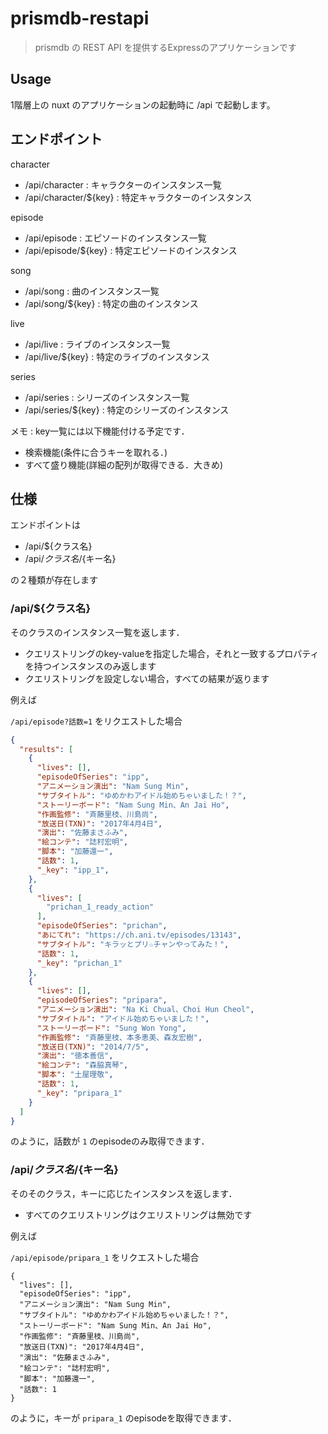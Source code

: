 # prismdb-restapi

> prismdb の REST API を提供するExpressのアプリケーションです

## Usage 

1階層上の nuxt のアプリケーションの起動時に /api で起動します。

## エンドポイント

character
- /api/character : キャラクターのインスタンス一覧
- /api/character/${key} : 特定キャラクターのインスタンス

episode
- /api/episode : エピソードのインスタンス一覧
- /api/episode/${key} : 特定エピソードのインスタンス

song
- /api/song : 曲のインスタンス一覧
- /api/song/${key} : 特定の曲のインスタンス

live
- /api/live : ライブのインスタンス一覧
- /api/live/${key} : 特定のライブのインスタンス

series
- /api/series : シリーズのインスタンス一覧
- /api/series/${key} : 特定のシリーズのインスタンス

メモ : key一覧には以下機能付ける予定です．

- 検索機能(条件に合うキーを取れる．)
- すべて盛り機能(詳細の配列が取得できる．大きめ)

## 仕様

エンドポイントは 

- /api/${クラス名}
- /api/${クラス名}/${キー名}

の２種類が存在します

### /api/${クラス名}

そのクラスのインスタンス一覧を返します．

- クエリストリングのkey-valueを指定した場合，それと一致するプロパティを持つインスタンスのみ返します
- クエリストリングを設定しない場合，すべての結果が返ります

例えば

`/api/episode?話数=1` をリクエストした場合

```json
{
  "results": [
    {
      "lives": [],
      "episodeOfSeries": "ipp",
      "アニメーション演出": "Nam Sung Min",
      "サブタイトル": "ゆめかわアイドル始めちゃいました！？",
      "ストーリーボード": "Nam Sung Min、An Jai Ho",
      "作画監修": "斉藤里枝、川島尚",
      "放送日(TXN)": "2017年4月4日",
      "演出": "佐藤まさふみ",
      "絵コンテ": "誌村宏明",
      "脚本": "加藤還一",
      "話数": 1,
      "_key": "ipp_1",
    },
    {
      "lives": [
        "prichan_1_ready_action"
      ],
      "episodeOfSeries": "prichan",
      "あにてれ": "https://ch.ani.tv/episodes/13143",
      "サブタイトル": "キラッとプリ☆チャンやってみた！",
      "話数": 1,
      "_key": "prichan_1"
    },
    {
      "lives": [],
      "episodeOfSeries": "pripara",
      "アニメーション演出": "Na Ki Chual、Choi Hun Cheol",
      "サブタイトル": "アイドル始めちゃいました！",
      "ストーリーボード": "Sung Won Yong",
      "作画監修": "斉藤里枝、本多恵美、森友宏樹",
      "放送日(TXN)": "2014/7/5",
      "演出": "徳本善信",
      "絵コンテ": "森脇真琴",
      "脚本": "土屋理敬",
      "話数": 1,
      "_key": "pripara_1"
    }
  ]
}
```

のように，話数が `1` のepisodeのみ取得できます．

### /api/${クラス名}/${キー名}

そのそのクラス，キーに応じたインスタンスを返します．

- すべてのクエリストリングはクエリストリングは無効です

例えば

`/api/episode/pripara_1` をリクエストした場合

```
{
  "lives": [],
  "episodeOfSeries": "ipp",
  "アニメーション演出": "Nam Sung Min",
  "サブタイトル": "ゆめかわアイドル始めちゃいました！？",
  "ストーリーボード": "Nam Sung Min、An Jai Ho",
  "作画監修": "斉藤里枝、川島尚",
  "放送日(TXN)": "2017年4月4日",
  "演出": "佐藤まさふみ",
  "絵コンテ": "誌村宏明",
  "脚本": "加藤還一",
  "話数": 1
}
```

のように，キーが `pripara_1` のepisodeを取得できます．
